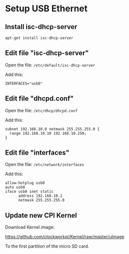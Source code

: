 # Setup USB Ethernet

## Install isc-dhcp-server
```
apt-get install isc-dhcp-server
```
## Edit file "isc-dhcp-server"
Open the file: ```/etc/default/isc-dhcp-server```

Add this:
```
INTERFACES="usb0"
``` 

## Edit file "dhcpd.conf"
Open the file: ```/etc/dhcp/dhcpd.conf```

Add this:
```
subnet 192.168.10.0 netmask 255.255.255.0 {
  range 192.168.10.10 192.168.10.250;
}
```
## Edit file "interfaces"
Open the file: ```/etc/network/interfaces```

Add this:
```
allow-hotplug usb0
auto usb0
iface usb0 inet static
      address 192.168.10.1
      netmask 255.255.255.0
```         

## Update new CPI Kernel
Download Kernel image:

https://github.com/clockworkpi/Kernel/raw/master/uImage

To the first partition of the micro SD card.
